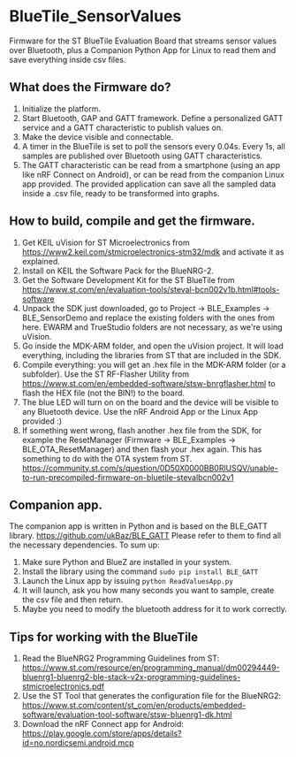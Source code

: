 # BlueTile_SensorValues
Firmware for the ST BlueTile Evaluation Board that streams sensor values over Bluetooth, plus a Companion Python App for Linux to read them and save everything inside csv files.

## What does the Firmware do?
 1. Initialize the platform.
 3. Start Bluetooth, GAP and GATT framework. Define a personalized GATT service and a GATT characteristic to publish values on.
 4. Make the device visible and connectable.
 5. A timer in the BlueTile is set to poll the sensors every 0.04s. Every 1s, all samples are published over Bluetooth using GATT characteristics. 
 6. The GATT characteristic can be read from a smartphone (using an app like nRF Connect on Android), or can be read from the companion Linux app provided. The provided application can save all the sampled data inside a .csv file, ready to be transformed into graphs.  

## How to build, compile and get the firmware.
1. Get KEIL uVision for ST Microelectronics from https://www2.keil.com/stmicroelectronics-stm32/mdk and activate it as explained. 
2. Install on KEIL the Software Pack for the BlueNRG-2.
3. Get the Software Development Kit for the ST BlueTile from https://www.st.com/en/evaluation-tools/steval-bcn002v1b.html#tools-software
4. Unpack the SDK just downloaded, go to Project -> BLE_Examples -> BLE_SensorDemo and replace the existing folders with the ones from here. EWARM and TrueStudio folders are not necessary, as we're using uVision. 
5. Go inside the MDK-ARM folder, and open the uVision project. It will load everything, including the libraries from ST that are included in the SDK. 
6. Compile everything: you will get an .hex file in the MDK-ARM folder (or a subfolder). Use the ST RF-Flasher Utility from https://www.st.com/en/embedded-software/stsw-bnrgflasher.html to flash the HEX file (not the BIN!) to the board. 
7. The blue LED will turn on on the board and the device will be visible to any Bluetooth device. Use the nRF Android App or the Linux App provided :)
8. If something went wrong, flash another .hex file from the SDK, for example the ResetManager (Firmware -> BLE_Examples -> BLE_OTA_ResetManager) and then flash your .hex again. This has something to do with the OTA system from ST. https://community.st.com/s/question/0D50X0000BB0RlUSQV/unable-to-run-precompiled-firmware-on-bluetile-stevalbcn002v1

## Companion app.
The companion app is written in Python and is based on the BLE_GATT library. https://github.com/ukBaz/BLE_GATT
Please refer to them to find all the necessary dependencies. To sum up:
1. Make sure Python and BlueZ are installed in your system. 
2. Install the library using the command `sudo pip install BLE_GATT`
3. Launch the Linux app by issuing `python ReadValuesApp.py`
4. It will launch, ask you how many seconds you want to sample, create the csv file and then return.
5. Maybe you need to modify the bluetooth address for it to work correctly. 

## Tips for working with the BlueTile
1. Read the BlueNRG2 Programming Guidelines from ST: https://www.st.com/resource/en/programming_manual/dm00294449-bluenrg1-bluenrg2-ble-stack-v2x-programming-guidelines-stmicroelectronics.pdf
2. Use the ST Tool that generates the configuration file for the BlueNRG2: https://www.st.com/content/st_com/en/products/embedded-software/evaluation-tool-software/stsw-bluenrg1-dk.html
3. Download the nRF Connect app for Android: https://play.google.com/store/apps/details?id=no.nordicsemi.android.mcp
